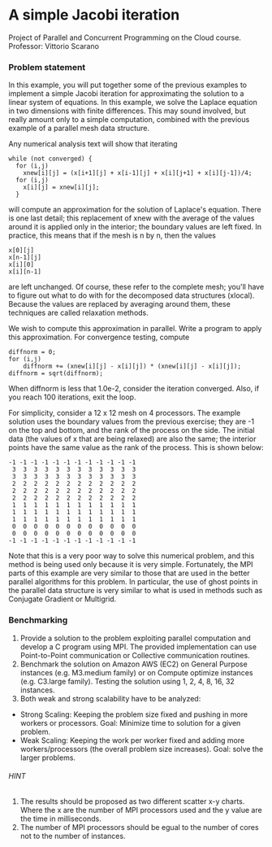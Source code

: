 # A simple Jacobi iteration

Project of Parallel and Concurrent Programming on the Cloud course.
Professor: Vittorio Scarano

### Problem statement
In this example, you will put together some of the previous examples to implement a simple Jacobi iteration for approximating the solution to a linear system of equations. In this example, we solve the Laplace equation in two dimensions with finite differences. This may sound involved, but really amount only to a simple computation, combined with the previous example of a parallel mesh data structure.

Any numerical analysis text will show that iterating
```
while (not converged) {
  for (i,j)
    xnew[i][j] = (x[i+1][j] + x[i-1][j] + x[i][j+1] + x[i][j-1])/4;
  for (i,j)
    x[i][j] = xnew[i][j];
  }
  ```
  
will compute an approximation for the solution of Laplace's equation. There is one last detail; this replacement of xnew with the average of the values around it is applied only in the interior; the boundary values are left fixed. In practice, this means that if the mesh is n by n, then the values
```
x[0][j]
x[n-1][j]
x[i][0]
x[i][n-1]
```
are left unchanged. Of course, these refer to the complete mesh; you'll have to figure out what to do with for the decomposed data structures (xlocal).
Because the values are replaced by averaging around them, these techniques are called relaxation methods.

We wish to compute this approximation in parallel. Write a program to apply this approximation. For convergence testing, compute
```
diffnorm = 0;
for (i,j)
    diffnorm += (xnew[i][j] - x[i][j]) * (xnew[i][j] - x[i][j]);
diffnorm = sqrt(diffnorm);
```

When diffnorm is less that 1.0e-2, consider the iteration converged. Also, if you reach 100 iterations, exit the loop.

For simplicity, consider a 12 x 12 mesh on 4 processors. 
The example solution uses the boundary values from the previous exercise; they are -1 on the top and bottom, and the rank of the process on the side. The initial data (the values of x that are being relaxed) are also the same; the interior points have the same value as the rank of the process. This is shown below:

```
-1 -1 -1 -1 -1 -1 -1 -1 -1 -1 -1 -1 
 3  3  3  3  3  3  3  3  3  3  3  3
 3  3  3  3  3  3  3  3  3  3  3  3
 2  2  2  2  2  2  2  2  2  2  2  2
 2  2  2  2  2  2  2  2  2  2  2  2
 2  2  2  2  2  2  2  2  2  2  2  2
 1  1  1  1  1  1  1  1  1  1  1  1
 1  1  1  1  1  1  1  1  1  1  1  1
 1  1  1  1  1  1  1  1  1  1  1  1
 0  0  0  0  0  0  0  0  0  0  0  0
 0  0  0  0  0  0  0  0  0  0  0  0
-1 -1 -1 -1 -1 -1 -1 -1 -1 -1 -1 -1 
```

Note that this is a very poor way to solve this numerical problem, and this method is being used only because it is very simple. Fortunately, the MPI parts of this example are very similar to those that are used in the better parallel algorithms for this problem. In particular, the use of ghost points in the parallel data structure is very similar to what is used in methods such as Conjugate Gradient or Multigrid.


### Benchmarking

1) Provide a solution to the problem exploiting parallel computation and develop  a C program using MPI. The provided implementation can use Point-to-Point communication or Collective communication routines.
2) Benchmark the solution on Amazon AWS (EC2) on General Purpose instances (e.g. M3.medium family) or on Compute optimize instances (e.g. C3.large family).  Testing the solution using 1, 2, 4, 8, 16, 32 instances.
3) Both weak and strong scalability have to be analyzed:
- Strong Scaling: Keeping the problem size fixed and pushing in more workers or processors. Goal: Minimize time to solution for a given problem.
- Weak Scaling: Keeping the work per worker fixed and adding more workers/processors (the overall problem size increases). Goal: solve the larger problems.

###### HINT

1) The results should be proposed as two different scatter x-y charts. Where the x are the number of MPI processors used and the y value are the time in milliseconds.  
2) The number of MPI processors should be egual to the number of cores not to the number of instances.
